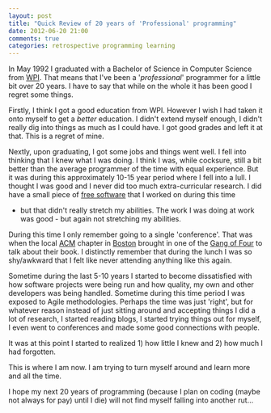 ```yaml
---
layout: post
title: "Quick Review of 20 years of 'Professional' programming"
date: 2012-06-20 21:00
comments: true
categories: retrospective programming learning
---
```


In May 1992 I graduated with a Bachelor of Science in Computer Science from
[WPI][]. That means that I've been a '*professional*' programmer for a little
bit over 20 years.  I have to say that while on the whole it has been good I
regret some things.

Firstly, I think I got a good education from WPI.  However I wish I had taken
it onto myself to get a *better* education.  I didn't extend myself enough, I
didn't really dig into things as much as I could have. I got good grades and
left it at that.  This is a regret of mine.

Nextly, upon graduating, I got some jobs and things went well. I fell into
thinking that I knew what I was doing.  I think I was, while cocksure, still a
bit better than the average programmer of the time with equal experience.  But
it was during this approximately 10-15 year period where I fell into a lull. I
thought I was good and I never did too much extra-curricular research. I did
have a small piece of [free software][tnef] that I worked on during this time
- but that didn't really stretch my abilities. The work I was doing at work
  was good - but again not stretching my abilities.

During this time I only remember going to a single 'conference'. That was when
the local [ACM][] chapter in [Boston][gbcacm] brought in one of the 
[Gang of Four][gof] to talk about their book. I distinctly remember that during the
lunch I was so shy/awkward that I felt like never attending anything like this
again.

Sometime during the last 5-10 years I started to become dissatisfied with how
software projects were being run and how quality, my own and other developers
was being handled.  Sometime during this time period I was exposed to Agile
methodologies. Perhaps the time was just 'right', but for whatever reason
instead of just sitting around and accepting things I did a lot of research, I
started reading blogs, I started trying things out for myself, I even went to
conferences and made some good connections with people.

It was at this point I started to realized 1) how little I knew and 2) how
much I had forgotten.

This is where I am now. I am trying to turn myself around and learn more and
all the time.

I hope my next 20 years of programming (because I plan on coding (maybe not
always for pay) until I die) will not find myself falling into another rut...

[WPI]: http://www.wpi.edu/ "My alma mater"
[tnef]: http://sourceforge.net/projects/tnef/
[ACM]: http://www.acm.org
[gbcacm]: http://www.gbcacm.org/
[gof]: http://en.wikipedia.org/wiki/Gang_of_Four_(software) 
